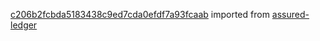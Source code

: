 [c206b2fcbda5183438c9ed7cda0efdf7a93fcaab](https://github.com/insolar/assured-ledger/commit/c206b2fcbda5183438c9ed7cda0efdf7a93fcaab) imported from [assured-ledger](https://github.com/insolar/assured-ledger)
